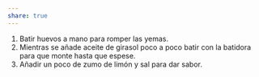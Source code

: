 ```yaml
---
share: true
---
```

1. Batir huevos a mano para romper las yemas.
2. Mientras se añade aceite de girasol poco a poco batir con la batidora para que monte hasta que espese.
3. Añadir un poco de zumo de limón y sal para dar sabor.